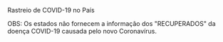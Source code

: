 Rastreio de COVID-19 no País <br>

OBS: Os estados não fornecem a informação dos "RECUPERADOS" da doença COVID-19 causada pelo novo Coronavírus.
